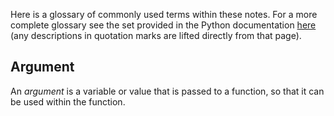 Here is a glossary of commonly used terms within these notes. For a more complete glossary see the
set provided in the Python documentation [here](https://docs.python.org/3/glossary.html) (any
descriptions in quotation marks are lifted directly from that page).

## Argument

An *argument* is a variable or value that is passed to a function, so that it can be used within the
function.
